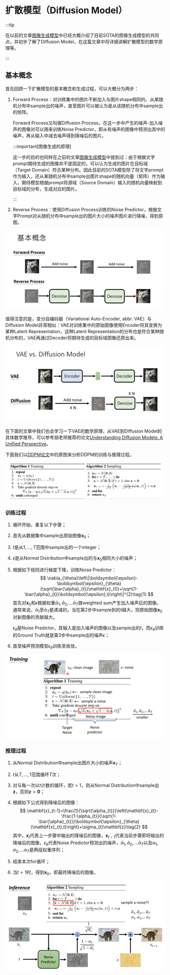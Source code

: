 # 扩散模型（Diffusion Model）

:::tip

在以前的文章[图像生成模型](./4-Image-Generation-Models.md)中已经大概介绍了目前SOTA的图像生成模型的共同点，并初步了解了Diffusion Model，在这篇文章中将详细讲解扩散模型的数学原理等。

:::

## 基本概念

首先回顾一下扩散模型的基本概念和生成过程，可以大概分为两步：

1. Forward Process：对训练集中的图片不断加入与图片shape相同的、从某随机分布中sample出的噪声，直至图片可以被认为是从该随机分布中sample出的矩阵。

   Forward Process又叫做Diffusion Process，在这一步中产生的噪声-加入噪声的图像对可以用来训练Noise Predictor，即从有噪声的图像中预测出其中的噪声，再从输入中减去噪声得到降噪后的图片。

   :::important[图像生成的原理]

   这一步的目的也同样在之前的文章[图像生成模型](./4-Image-Generation-Models.md)中提到过：由于根据文字prompt期待生成的图像并不是固定的，可以认为生成的图片在目标域（Target Domain）符合某种分布。因此目前的SOTA模型除了将文字prompt作为输入，还从某随机分布中sample出图片shape的随机向量（矩阵）作为输入，期待模型根据prompt将源域（Source Domain）输入的随机向量映射到目标域的分布，生成对应的图片。

   :::

2. Reverse Process：使用Diffusion Process训练的Noise Predictor，根据文字Prompt对从随机分布中sample出的图片大小的噪声图片进行降噪，得到原图。

![image-20231202192659531](https://raw.githubusercontent.com/bonjour-npy/Image-Hosting-Service/main/typora_imagesimage-20231202192659531.png)

值得注意的是，变分自编码器（Variational Auto-Encoder, abbr. VAE）与Diffusion Model非常相似：VAE对训练集中的原始图像使用Encoder将其变换为某种Latent Representation，这种Latent Representation的分布也是符合某种随机分布的，VAE再通过Decoder将期待生成的目标域图像还原出来。

![image-20231202222644684](https://raw.githubusercontent.com/bonjour-npy/Image-Hosting-Service/main/typora_imagesimage-20231202222644684.png)

在下面的文章中我们也会学习一下VAE的数学原理，从VAE到Diffusion Model的具体数学推导，可以参考胡老师推荐的论文[Understanding Diffusion Models: A Unified Perspective](https://arxiv.org/abs/2208.11970)。

下面我们以[DDPM论文](https://arxiv.org/pdf/2006.11239.pdf)中的原图来分析DDPM的训练与推理过程。

![image-20231202232526449](https://raw.githubusercontent.com/bonjour-npy/Image-Hosting-Service/main/typora_imagesimage-20231202232526449.png)

### 训练过程

1. 循环开始，重复以下步骤；

2. 首先从数据集中sample出原始图像$\mathbf{x}_0$；

3. $t$是从$1,\ldots,T$范围中sample出的一个integer；

4. $\epsilon$是从Normal Distribution中sample出的与$\mathbf{x}_0$相同大小的噪声；

5. 根据如下规则进行梯度下降，训练Noise Predictor：
   $$
   \nabla_{\theta}\left\|\boldsymbol{\epsilon}-\boldsymbol{\epsilon}_{\theta}(\sqrt{\bar{\alpha}_{t}}\mathbf{x}_{0}+\sqrt{1-\bar{\alpha}_{t}}\boldsymbol{\epsilon},t)\right\|^{2}\tag{1}
   $$
   首先对$\mathbf{x}_0$和$\epsilon$根据权重$\bar{\alpha}_1,\bar{\alpha}_2,...\bar{\alpha}_T$做weighted sum产生加入噪声后的图像。通常来说，$\bar{\alpha}_1$至$\bar{\alpha}_T$是递减的，当在第2步中sample到的$t$越大，则原始图像$\mathbf{x}_0$对新图像的贡献越大。

   $\epsilon_{\theta}$是Noise Predictor，其输入是加入噪声的图像以及sample出的$t$，而$\epsilon_\theta$训练的Ground Truth就是第3步中sample出的噪声$\epsilon$；

6. 直至噪声预测模型$\epsilon_\theta$训练至收敛。

![image-20231202235322516](https://raw.githubusercontent.com/bonjour-npy/Image-Hosting-Service/main/typora_imagesimage-20231202235322516.png)

### 推理过程

1. 从Normal Distribution中sample出图片大小的噪声$\mathbf{x}_T$；

2. $t$从$T,\ldots,1$范围循环$T$次；

3. 对与每一次以$t$计数的循环，若$t>1$，则从Normal Distribution中sample出$\mathbf{z}$，否则$\mathbf{z}=\mathbf{0}$；

4. 根据如下公式得到降噪后的图像：
   $$
   \mathbf{x}_{t-1}=\frac{1}{\sqrt{\alpha_{t}}}\left(\mathbf{x}_{t}-\frac{1-\alpha_{t}}{\sqrt{1-\bar{\alpha}_{t}}}\boldsymbol{\epsilon}_{\theta}(\mathbf{x}_{t},t)\right)+\sigma_{t}\mathbf{z}\tag{2}
   $$
   其中，$\mathbf{x}_t$代表上一步骤中输出的降噪后的图像，$\mathbf{x}_{t-1}$代表当前步骤即将输出的降噪后的图像，$\epsilon_\theta$代表Noise Predictor预测出的噪声，$\bar{\alpha}_1,\bar{\alpha}_2,...\bar{\alpha}_T$以及$\alpha_1,\alpha_2,...\alpha_T$是两组权重序列；

5. 结束本次for循环；

6. 当$t=1$时，得到$\mathbf{x}_0$，即最终降噪后的图像。

![image-20231203133323788](https://raw.githubusercontent.com/bonjour-npy/Image-Hosting-Service/main/typora_imagesimage-20231203133323788.png)

